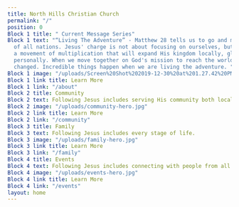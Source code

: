 ```yaml
---
title: North Hills Christian Church
permalink: "/"
position: 0
Block 1 title: " Current Message Series"
Block 1 text: "“Living The Adventure” - Matthew 28 tells us to go and make disciples
  of all nations. Jesus' charge is not about focusing on ourselves, but about joining
  a movement of multiplication that will expand His kingdom locally, globally and
  personally. When we move together on God's mission to reach the world, lives are
  changed. Incredible things happen when we are living the adventure. "
Block 1 image: "/uploads/Screen%20Shot%202019-12-30%20at%201.27.42%20PM.png"
Block 1 link title: Learn More
Block 1 link: "/about"
Block 2 title: Community
Block 2 text: Following Jesus includes serving His community both locally and globally.
Block 2 image: "/uploads/community-hero.jpg"
Block 2 link title: Learn More
Block 2 link: "/community"
Block 3 title: Family
Block 3 text: Following Jesus includes every stage of life.
Block 3 image: "/uploads/family-hero.jpg"
Block 3 link title: Learn More
Block 3 link: "/family"
Block 4 title: Events
Block 4 text: Following Jesus includes connecting with people from all walks of life.
Block 4 image: "/uploads/events-hero.jpg"
Block 4 link title: Learn More
Block 4 link: "/events"
layout: home
---
```


